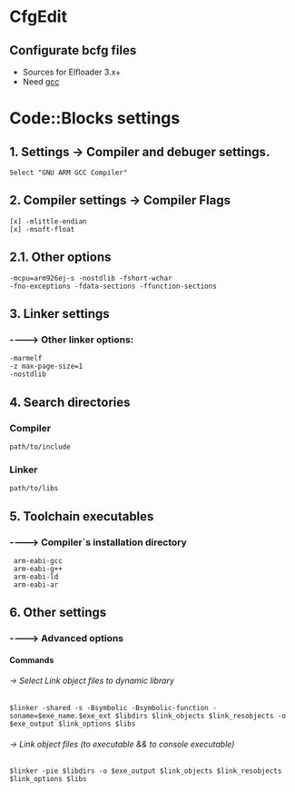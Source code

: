 # CfgEdit
## Configurate bcfg files

* Sources for Elfloader 3.x+
* Need [gcc](https://github.com/siemens-elfloader/gcc)




# Code::Blocks settings

## 1. Settings -> Compiler and debuger settings.
    Select "GNU ARM GCC Compiler"

## 2.  Compiler settings -> Compiler Flags
    [x] -mlittle-endian
    [x] -msoft-float

## 2.1. Other options
    -mcpu=arm926ej-s -nostdlib -fshort-wchar
    -fno-exceptions -fdata-sections -ffunction-sections

## 3. Linker settings
### ----> Other linker options:
    -marmelf
    -z max-page-size=1
    -nostdlib

## 4. Search directories
### Compiler
    path/to/include
### Linker
    path/to/libs

## 5. Toolchain executables
### ----> Compiler`s installation directory
     arm-eabi-gcc
     arm-eabi-g++
     arm-eabi-ld
     arm-eabi-ar

## 6. Other settings
### ----> Advanced options
#### Commands
###### -> Select Link object files to dynamic library
    $linker -shared -s -Bsymbolic -Bsymbolic-function -soname=$exe_name.$exe_ext $libdirs $link_objects $link_resobjects -o $exe_output $link_options $libs

###### -> Link object files (to executable && to console executable)
    $linker -pie $libdirs -o $exe_output $link_objects $link_resobjects $link_options $libs
